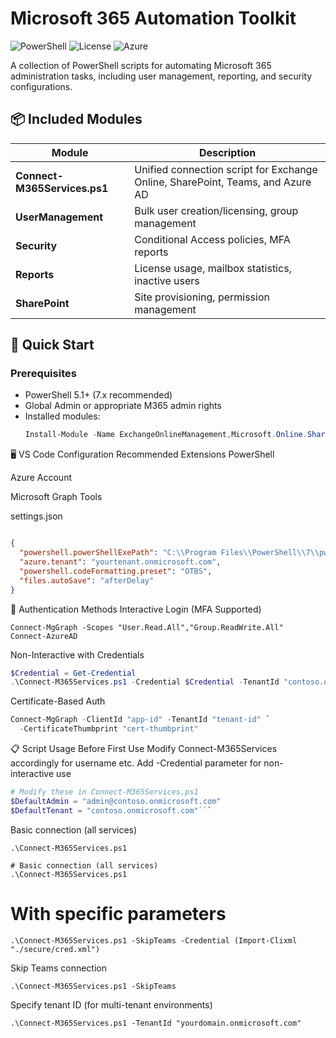 # Microsoft 365 Automation Toolkit

![PowerShell](https://img.shields.io/badge/PowerShell-5.1+-blue.svg)
![License](https://img.shields.io/badge/License-MIT-green.svg)
![Azure](https://img.shields.io/badge/Microsoft-365-0078D4.svg)

A collection of PowerShell scripts for automating Microsoft 365 administration tasks, including user management, reporting, and security configurations.

## 📦 Included Modules

| Module | Description |
|--------|-------------|
| **Connect-M365Services.ps1** | Unified connection script for Exchange Online, SharePoint, Teams, and Azure AD |
| **UserManagement** | Bulk user creation/licensing, group management |
| **Security** | Conditional Access policies, MFA reports |
| **Reports** | License usage, mailbox statistics, inactive users |
| **SharePoint** | Site provisioning, permission management |

## 🚀 Quick Start

### Prerequisites
- PowerShell 5.1+ (7.x recommended)
- Global Admin or appropriate M365 admin rights
- Installed modules:
  ```powershell
  Install-Module -Name ExchangeOnlineManagement,Microsoft.Online.SharePoint.PowerShell,MicrosoftTeams,AzureAD -Force -AllowClobber

🖥️ VS Code Configuration
Recommended Extensions
PowerShell

Azure Account

Microsoft Graph Tools

settings.json

```json

{
  "powershell.powerShellExePath": "C:\\Program Files\\PowerShell\\7\\pwsh.exe",
  "azure.tenant": "yourtenant.onmicrosoft.com",
  "powershell.codeFormatting.preset": "OTBS",
  "files.autoSave": "afterDelay"
}
```
🔐 Authentication Methods
Interactive Login (MFA Supported)
```powershel
Connect-MgGraph -Scopes "User.Read.All","Group.ReadWrite.All"
Connect-AzureAD
```
Non-Interactive with Credentials
```powershell
$Credential = Get-Credential
.\Connect-M365Services.ps1 -Credential $Credential -TenantId "contoso.onmicrosoft.com"
```
Certificate-Based Auth
```powershell
Connect-MgGraph -ClientId "app-id" -TenantId "tenant-id" `
  -CertificateThumbprint "cert-thumbprint"
```
📋 Script Usage
Before First Use Modify Connect-M365Services accordingly for username etc.
Add -Credential parameter for non-interactive use
```powershell
# Modify these in Connect-M365Services.ps1
$DefaultAdmin = "admin@contoso.onmicrosoft.com"
$DefaultTenant = "contoso.onmicrosoft.com"```
```

Basic connection (all services)
 
```
.\Connect-M365Services.ps1
```
```
# Basic connection (all services)
.\Connect-M365Services.ps1
```

# With specific parameters
```
.\Connect-M365Services.ps1 -SkipTeams -Credential (Import-Clixml "./secure/cred.xml")
```
Skip Teams connection
```
.\Connect-M365Services.ps1 -SkipTeams
```
Specify tenant ID (for multi-tenant environments)
```
.\Connect-M365Services.ps1 -TenantId "yourdomain.onmicrosoft.com"
```
